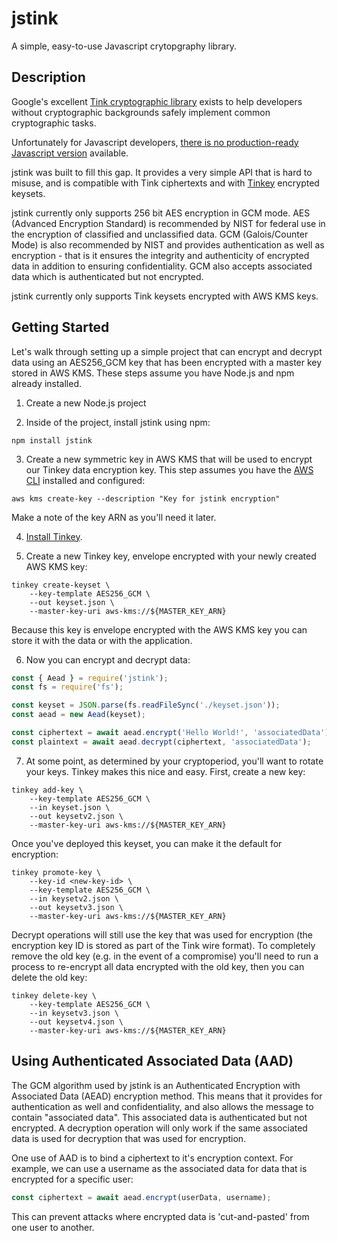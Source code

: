 # jstink

A simple, easy-to-use Javascript crytopgraphy library.

## Description

Google's excellent [Tink cryptographic library](https://developers.google.com/tink/what-is) exists to help developers without cryptographic backgrounds safely implement common cryptographic tasks.

Unfortunately for Javascript developers, [there is no production-ready Javascript version](https://github.com/tink-crypto/tink/issues/689) available.

jstink was built to fill this gap. It provides a very simple API that is hard to misuse, and is compatible with Tink ciphertexts and with [Tinkey](https://developers.google.com/tink/tinkey-overview) encrypted keysets.

jstink currently only supports 256 bit AES encryption in GCM mode. AES (Advanced Encryption Standard) is recommended by NIST for federal use in the encryption of classified and unclassified data. GCM (Galois/Counter Mode) is also recommended by NIST and provides authentication as well as encryption - that is it ensures the integrity and authenticity of encrypted data in addition to ensuring confidentiality. GCM also accepts associated data which is authenticated but not encrypted.

jstink currently only supports Tink keysets encrypted with AWS KMS keys.

## Getting Started

Let's walk through setting up a simple project that can encrypt and decrypt data using an AES256_GCM key that has been encrypted with a master key stored in AWS KMS. These steps assume you have Node.js and npm already installed.

1. Create a new Node.js project

2. Inside of the project, install jstink using npm:
```
npm install jstink
```

3. Create a new symmetric key in AWS KMS that will be used to encrypt our Tinkey data encryption key. This step assumes you have the [AWS CLI](https://aws.amazon.com/cli/) installed and configured:
```
aws kms create-key --description "Key for jstink encryption"
```
Make a note of the key ARN as you'll need it later.

4. [Install Tinkey](https://developers.google.com/tink/install-tinkey).

5. Create a new Tinkey key, envelope encrypted with your newly created AWS KMS key:
```
tinkey create-keyset \
    --key-template AES256_GCM \
    --out keyset.json \
    --master-key-uri aws-kms://${MASTER_KEY_ARN}
```
Because this key is envelope encrypted with the AWS KMS key you can store it with the data or with the application.

6. Now you can encrypt and decrypt data:
```javascript
const { Aead } = require('jstink');
const fs = require('fs');

const keyset = JSON.parse(fs.readFileSync('./keyset.json'));
const aead = new Aead(keyset);

const ciphertext = await aead.encrypt('Hello World!', 'associatedData');
const plaintext = await aead.decrypt(ciphertext, 'associatedData');
```

7. At some point, as determined by your cryptoperiod, you'll want to rotate your keys. Tinkey makes this nice and easy. First, create a new key:

```
tinkey add-key \
    --key-template AES256_GCM \
    --in keyset.json \
    --out keysetv2.json \
    --master-key-uri aws-kms://${MASTER_KEY_ARN}
```

Once you've deployed this keyset, you can make it the default for encryption:

```
tinkey promote-key \
    --key-id <new-key-id> \
    --key-template AES256_GCM \
    --in keysetv2.json \
    --out keysetv3.json \
    --master-key-uri aws-kms://${MASTER_KEY_ARN}
```

Decrypt operations will still use the key that was used for encryption (the encryption key ID is stored as part of the Tink wire format). To completely remove the old key (e.g. in the event of a compromise) you'll need to run a process to re-encrypt all data encrypted with the old key, then you can delete the old key:

```
tinkey delete-key \
    --key-template AES256_GCM \
    --in keysetv3.json \
    --out keysetv4.json \
    --master-key-uri aws-kms://${MASTER_KEY_ARN}
```

## Using Authenticated Associated Data (AAD)

The GCM algorithm used by jstink is an Authenticated Encryption with Associated Data (AEAD) encryption method. This means that it provides for authentication as well and confidentiality, and also allows the message to contain "associated data". This associated data is authenticated but not encrypted. A decryption operation will only work if the same associated data is used for decryption that was used for encryption.

One use of AAD is to bind a ciphertext to it's encryption context. For example, we can use a username as the associated data for data that is encrypted for a specific user:

```javascript
const ciphertext = await aead.encrypt(userData, username);
```

This can prevent attacks where encrypted data is 'cut-and-pasted' from one user to another.
